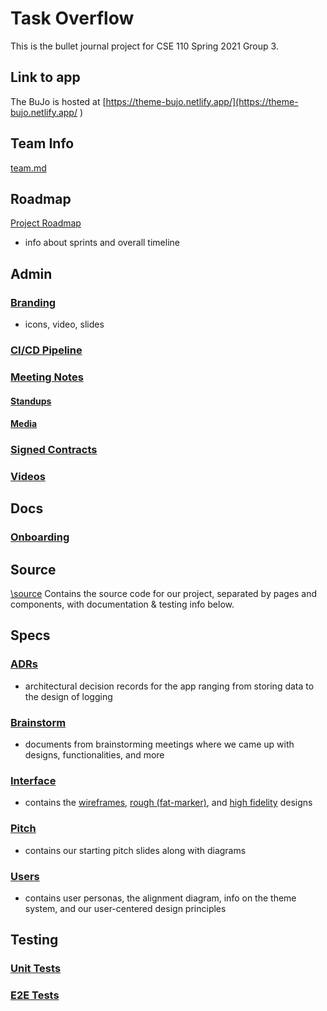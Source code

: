 # Task Overflow
This is the bullet journal project for CSE 110 Spring 2021 Group 3.

## Link to app
The BuJo is hosted at
[https://theme-bujo.netlify.app/](https://theme-bujo.netlify.app/ )

## Team Info
[team.md](admin/team.md)

## Roadmap
[Project Roadmap](specs/roadmap.md)

- info about sprints and overall timeline

## Admin

### [Branding](https://github.com/cse110-sp21-group3/cse110-sp21-group3/tree/main/admin/branding)
- icons, video, slides

### [CI/CD Pipeline](https://github.com/cse110-sp21-group3/cse110-sp21-group3/tree/main/admin/cipipeline)

### [Meeting Notes](https://github.com/cse110-sp21-group3/cse110-sp21-group3/tree/main/admin/meetings)

#### [Standups](https://github.com/cse110-sp21-group3/cse110-sp21-group3/tree/main/admin/meetings/standups)

#### [Media](https://github.com/cse110-sp21-group3/cse110-sp21-group3/tree/main/admin/meetings/media)

### [Signed Contracts](https://github.com/cse110-sp21-group3/cse110-sp21-group3/tree/main/admin/misc)

### [Videos](https://github.com/cse110-sp21-group3/cse110-sp21-group3/tree/main/admin/videos)


## Docs

### [Onboarding](docs/onboarding.md)



## Source

[\source](https://github.com/cse110-sp21-group3/cse110-sp21-group3/tree/main/source) Contains the source code for our project, separated by pages and components, with documentation & testing info below.

## Specs

### [ADRs](https://github.com/cse110-sp21-group3/cse110-sp21-group3/tree/main/specs/adrs)

- architectural decision records for the app ranging from storing data to the design of logging


### [Brainstorm](https://github.com/cse110-sp21-group3/cse110-sp21-group3/tree/main/specs/brainstorm)

- documents from brainstorming meetings where we came up with designs, functionalities, and more

### [Interface](https://github.com/cse110-sp21-group3/cse110-sp21-group3/tree/main/specs/interface)

- contains the [wireframes](https://github.com/cse110-sp21-group3/cse110-sp21-group3/tree/main/specs/interface/wireframes), [rough (fat-marker)](https://github.com/cse110-sp21-group3/cse110-sp21-group3/tree/main/specs/interface/rough), and [high fidelity](https://github.com/cse110-sp21-group3/cse110-sp21-group3/tree/main/specs/interface/highfidelity) designs


### [Pitch](https://github.com/cse110-sp21-group3/cse110-sp21-group3/tree/main/specs/pitch)

- contains our starting pitch slides along with diagrams


### [Users](https://github.com/cse110-sp21-group3/cse110-sp21-group3/tree/main/specs/users)

- contains user personas, the alignment diagram, info on the theme system, and our user-centered design principles


## Testing 


### [Unit Tests]()

### [E2E Tests]()